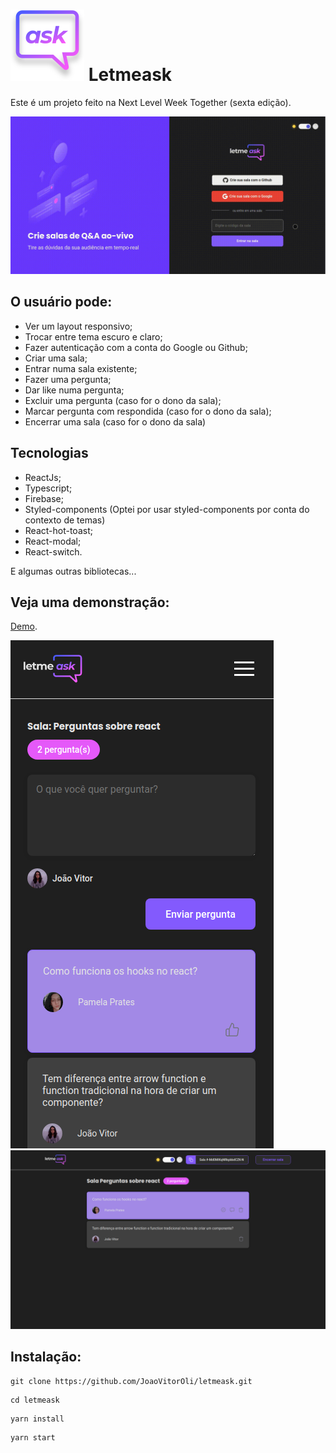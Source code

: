 # ![logo](https://github.com/JoaoVitorOli/letmeask/blob/master/letmeask.svg) Letmeask 

Este é um projeto feito na Next Level Week Together (sexta edição).

![Gif](https://github.com/JoaoVitorOli/letmeask/blob/master/git-pre-view.gif)

## O usuário pode: 
- Ver um layout responsivo;
- Trocar entre tema escuro e claro;
- Fazer autenticação com a conta do Google ou Github;
- Criar uma sala;
- Entrar numa sala existente;
- Fazer uma pergunta;
- Dar like numa pergunta;
- Excluir uma pergunta (caso for o dono da sala);
- Marcar pergunta com respondida (caso for o dono da sala);
- Encerrar uma sala (caso for o dono da sala)

## Tecnologias

- ReactJs;
- Typescript;
- Firebase;
- Styled-components (Optei por usar styled-components por conta do contexto de temas)
- React-hot-toast;
- React-modal;
- React-switch.

E algumas outras bibliotecas...

## Veja uma demonstração: 
<a href="https://letmeask-92952.web.app">Demo</a>.

![foto mobile](https://github.com/JoaoVitorOli/letmeask/blob/master/pre-view-mobile.png)
![foto desktop](https://github.com/JoaoVitorOli/letmeask/blob/master/pre-view-desktop.png)

## Instalação:

```
git clone https://github.com/JoaoVitorOli/letmeask.git
```
```
cd letmeask
```
```
yarn install
```
```
yarn start
```
